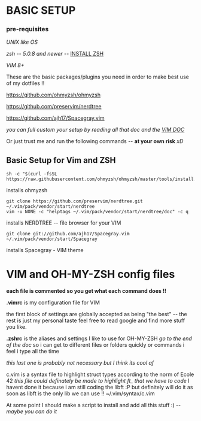 # BASIC SETUP

### pre-requisites

*UNIX like OS*

*zsh -- 5.0.8 and newer --* [INSTALL ZSH](https://github.com/ohmyzsh/ohmyzsh/wiki/Installing-ZSH)

*VIM 8+*

These are the basic packages/plugins you need in order to make best use of my dotfiles !!

https://github.com/ohmyzsh/ohmyzsh  

https://github.com/preservim/nerdtree

https://github.com/ajh17/Spacegray.vim

*you can full custom your setup by reading all that doc and the [VIM DOC](https://www.vim.org/docs.php)*

Or just trust me and run the following commands  -- **at your own risk** *xD* 

## Basic Setup for Vim and ZSH
```
sh -c "$(curl -fsSL https://raw.githubusercontent.com/ohmyzsh/ohmyzsh/master/tools/install.sh)"
```
installs ohmyzsh
```
git clone https://github.com/preservim/nerdtree.git ~/.vim/pack/vendor/start/nerdtree
vim -u NONE -c "helptags ~/.vim/pack/vendor/start/nerdtree/doc" -c q
```
installs NERDTREE -- file browser for your VIM
```
git clone git://github.com/ajh17/Spacegray.vim ~/.vim/pack/vendor/start/Spacegray
```
installs Spacegray - VIM theme

# VIM and OH-MY-ZSH config files

**each file is commented so you get what each command does !!**

**.vimrc** is my configuration file for VIM

the first block of settings are globally accepted as being "the best" -- the rest is just my personal taste
feel free to read google and find more stuff you like.

**.zshrc** is the aliases and settings I like to use for OH-MY-ZSH *go to the end of the doc*
so i can get to different files or folders quickly or commands i feel i type all the time

*this last one is probably not necessary but I think its cool af*

c.vim is a syntax file to highlight struct types according to the norm of Ecole 42 *this file could definately be made to highlight ft_ that we have to code* I havent done it because i am still coding the libft :P but definitely will do it as soon as libft is the only lib we can use !! 
~/.vim/syntax/c.vim

At some point I should make a script to install and add all this stuff :) --*maybe you can do it*
